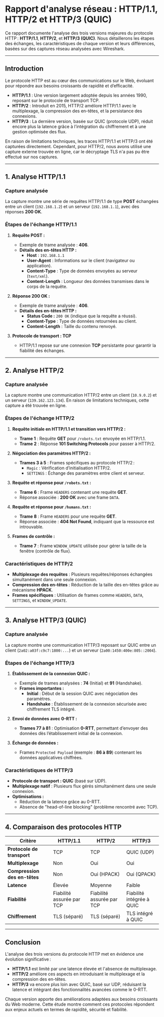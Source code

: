 # Rapport d'analyse réseau : HTTP/1.1, HTTP/2 et HTTP/3 (QUIC)

Ce rapport documente l'analyse des trois versions majeures du protocole HTTP : **HTTP/1.1**, **HTTP/2**, et **HTTP/3 (QUIC)**. Nous détaillerons les étapes des échanges, les caractéristiques de chaque version et leurs différences, basées sur des captures réseau analysées avec Wireshark.

---

## **Introduction**

Le protocole HTTP est au cœur des communications sur le Web, évoluant pour répondre aux besoins croissants de rapidité et d’efficacité.

- **HTTP/1.1** : Une version largement adoptée depuis les années 1990, reposant sur le protocole de transport TCP.
- **HTTP/2** : Introduit en 2015, HTTP/2 améliore HTTP/1.1 avec le multiplexage, la compression des en-têtes, et la persistance des connexions.
- **HTTP/3** : La dernière version, basée sur QUIC (protocole UDP), réduit encore plus la latence grâce à l’intégration du chiffrement et à une gestion optimisée des flux.

En raison de limitations techniques, les traces HTTP/1.1 et HTTP/3 ont été capturées directement. Cependant, pour HTTP/2, nous avons utilisé une capture externe trouvée en ligne, car le décryptage TLS n'a pas pu être effectué sur nos captures.

---

## **1. Analyse HTTP/1.1**

### **Capture analysée**
La capture montre une série de requêtes HTTP/1.1 de type **POST** échangées entre un client (`192.168.1.2`) et un serveur (`192.168.1.1`), avec des réponses **200 OK**.

### **Étapes de l'échange HTTP/1.1**

1. **Requête POST :**
   - Exemple de trame analysée : **406**.
   - **Détails des en-têtes HTTP :**
     - **Host** : `192.168.1.1`  
     - **User-Agent** : Informations sur le client (navigateur ou application).  
     - **Content-Type** : Type de données envoyées au serveur (`text/xml`).  
     - **Content-Length** : Longueur des données transmises dans le corps de la requête.

2. **Réponse 200 OK :**
   - Exemple de trame analysée : **406**.
   - **Détails des en-têtes HTTP :**
     - **Status Code :** `200 OK` (indique que la requête a réussi).
     - **Content-Type** : Type de données retournées au client.
     - **Content-Length** : Taille du contenu renvoyé.

3. **Protocole de transport : TCP**
   - HTTP/1.1 repose sur une connexion **TCP** persistante pour garantir la fiabilité des échanges.

---

## **2. Analyse HTTP/2**

### **Capture analysée**
La capture montre une communication HTTP/2 entre un client (`10.9.0.2`) et un serveur (`139.162.123.134`). En raison de limitations techniques, cette capture a été trouvée en ligne.

### **Étapes de l'échange HTTP/2**

1. **Requête initiale en HTTP/1.1 et transition vers HTTP/2 :**
   - **Trame 1** : Requête **GET** pour `/robots.txt` envoyée en HTTP/1.1.
   - **Trame 2** : Réponse **101 Switching Protocols** pour passer à HTTP/2.

2. **Négociation des paramètres HTTP/2 :**
   - **Trames 3 à 5** : Frames spécifiques au protocole HTTP/2 :
     - `Magic` : Vérification d’initialisation HTTP/2.
     - `SETTINGS` : Échange des paramètres entre client et serveur.

3. **Requête et réponse pour `/robots.txt` :**
   - **Trame 6** : Frame `HEADERS` contenant une requête **GET**.
   - Réponse associée : **200 OK** avec une frame `DATA`.

4. **Requête et réponse pour `/humans.txt` :**
   - **Trame 8** : Frame `HEADERS` pour une requête **GET**.
   - Réponse associée : **404 Not Found**, indiquant que la ressource est introuvable.

5. **Frames de contrôle :**
   - **Trame 7** : Frame `WINDOW_UPDATE` utilisée pour gérer la taille de la fenêtre (contrôle de flux).

### **Caractéristiques de HTTP/2**
- **Multiplexage des requêtes** : Plusieurs requêtes/réponses échangées simultanément dans une seule connexion.
- **Compression des en-têtes** : Réduction de la taille des en-têtes grâce au mécanisme **HPACK**.
- **Frames spécifiques** : Utilisation de frames comme `HEADERS`, `DATA`, `SETTINGS`, et `WINDOW_UPDATE`.

---

## **3. Analyse HTTP/3 (QUIC)**

### **Capture analysée**
La capture montre une communication HTTP/3 reposant sur QUIC entre un client (`2a02:a03f:c9c7:1800:...`) et un serveur (`2a00:1450:400e:805::2004`).

### **Étapes de l'échange HTTP/3**

1. **Établissement de la connexion QUIC :**
   - Exemple de trames analysées : **74** (Initial) et **91** (Handshake).
   - **Frames importantes :**
     - **Initial** : Début de la session QUIC avec négociation des paramètres.
     - **Handshake** : Établissement de la connexion sécurisée avec chiffrement TLS intégré.

2. **Envoi de données avec 0-RTT :**
   - **Trames 77 à 81** : Optimisation **0-RTT**, permettant d’envoyer des données dès l’établissement initial de la connexion.

3. **Échange de données :**
   - Frames `Protected Payload` (exemple : **86 à 89**) contenant les données applicatives chiffrées.

### **Caractéristiques de HTTP/3**
- **Protocole de transport : QUIC** (basé sur UDP).
- **Multiplexage natif** : Plusieurs flux gérés simultanément dans une seule connexion.
- **Optimisations :**
  - Réduction de la latence grâce au 0-RTT.
  - Absence de "head-of-line blocking" (problème rencontré avec TCP).

---

## **4. Comparaison des protocoles HTTP**

| **Critère**               | **HTTP/1.1**            | **HTTP/2**                | **HTTP/3**               |
|---------------------------|-------------------------|---------------------------|--------------------------|
| **Protocole de transport** | TCP                     | TCP                       | QUIC (UDP)              |
| **Multiplexage**           | Non                     | Oui                       | Oui                     |
| **Compression des en-têtes** | Non                     | Oui (HPACK)               | Oui (QPACK)             |
| **Latence**                | Élevée                  | Moyenne                   | Faible                  |
| **Fiabilité**              | Fiabilité assurée par TCP | Fiabilité assurée par TCP | Fiabilité intégrée à QUIC |
| **Chiffrement**            | TLS (séparé)            | TLS (séparé)              | TLS intégré à QUIC      |

---

## **Conclusion**

L'analyse des trois versions du protocole HTTP met en évidence une évolution significative :
- **HTTP/1.1** est limité par une latence élevée et l'absence de multiplexage.
- **HTTP/2** améliore ces aspects en introduisant le multiplexage et la compression des en-têtes.
- **HTTP/3** va encore plus loin avec QUIC, basé sur UDP, réduisant la latence et intégrant des fonctionnalités avancées comme le 0-RTT.

Chaque version apporte des améliorations adaptées aux besoins croissants du Web moderne. Cette étude montre comment ces protocoles répondent aux enjeux actuels en termes de rapidité, sécurité et fiabilité.

